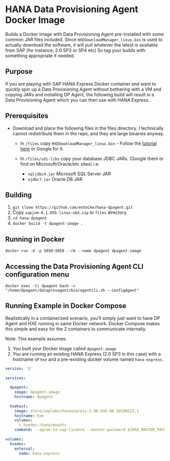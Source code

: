 # HANA Data Provisioning Agent Docker Image

Builds a Docker Image with Data Provisioning Agent pre-installed with some common JAR files included.  Since `HXEDownloadManager_linux.bin` is used to actually download the software, it will pull whatever the latest is available from SAP (for instance, 2.0 SP3 or SP4 etc)  So tag your builds with something appropriate if needed.

## Purpose

If you are playing with SAP HANA Express Docker container and want to quickly spin up a Data Provisioning Agent without bothering with a VM and copying JARs and installing DP Agent, the following build will result in a Data Provisioning Agent which you can then use with HANA Express.

## Prerequisites

- Download and place the following files in the files directory.  I technically cannot redistribute them in the repo, and they are large binaries anyway.

   - In `/files` copy `HXEDownloadManager_linux.bin` - Follow the [tutorial here](https://developers.sap.com/tutorials/hxe-ua-register.html) or Google for it.
   - In `/files/sdi-libs` copy your database JDBC JARs.  (Google them or find on Microsoft/Oracle/etc sites) i.e:
     
     - `sqljdbc4.jar` Microsoft SQL Server JAR
     - `ojdbc7.jar` Oracle DB JAR

## Building

   1. `git clone https://github.com/entmike/hana-dpagent.git`
   2. Copy `sapjvm-8.1.055-linux-x64.zip` to `files` directory.
   3. `cd hana-dpagent`
   4. `docker build -t dpagent-image .`

## Running in Docker

`docker run -d -p 5050:5050 --rm --name dpagent dpagent-image`

## Accessing the Data Provisioning Agent CLI configuration menu

`docker exec -ti dpagent bash -c "/home/dpagent/dataprovagent/bin/agentcli.sh --configAgent"`

## Running Example in Docker Compose

Realistically in a containerized scenario, you'll simply just want to have DP Agent and HXE running in same Docker network.  Docker Compose makes this simple and easy for the 2 containers to communicate internally.

Note: This example assumes:

  1. You built your Docker Image called `dpagent-image`
  2. You are running an existing HANA Express (2.0 SP3 in this case) with a hostname of `hxe` and a pre-existing docker volume named `hana-express`.

```yaml
version: '2'
    
services:
    
  dpagent:
    image: dpagent-image
    hostname: dpagent
          
  hxehost:
    image: store/saplabs/hanaexpress:2.00.036.00.20190223.1
    hostname: hxe
    volumes:
      - hxedev:/hana/mounts
    command: --agree-to-sap-license --master-password ${HXE_MASTER_PASSWORD}
    
volumes:
  hxedev:
    external:
      name: hana-express
```

